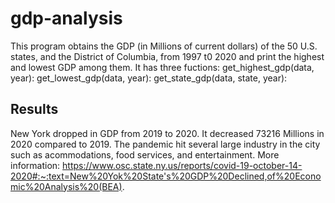 # gdp-analysis
This program obtains the GDP (in Millions of current dollars) of the 50 U.S. states, and the District of Columbia, from 1997 t0 2020 and print the highest and lowest GDP among them. It has three fuctions:
get_highest_gdp(data, year):
get_lowest_gdp(data, year):
get_state_gdp(data, state, year):

## Results

New York dropped in GDP from 2019 to 2020. It decreased 73216 Millions in 2020 compared to 2019. The pandemic hit several large industry in the city such as acommodations, food services, and entertainment. More information: https://www.osc.state.ny.us/reports/covid-19-october-14-2020#:~:text=New%20Yok%20State's%20GDP%20Declined,of%20Economic%20Analysis%20(BEA).